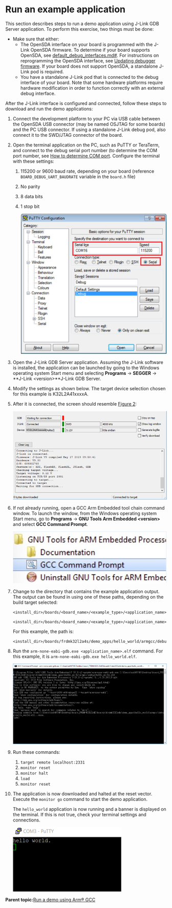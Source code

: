 # Run an example application

This section describes steps to run a demo application using J-Link GDB Server application. To perform this exercise, two things must be done:

-   Make sure that either:
    -   The OpenSDA interface on your board is programmed with the J-Link OpenSDA firmware. To determine if your board supports OpenSDA, see [default\_debug\_interfaces.md\#](default_debug_interfaces.md#). For instructions on reprogramming the OpenSDA interface, see [Updating debugger firmware](updating_debugger_firmware.md#). If your board does not support OpenSDA, a standalone J-Link pod is required.
    -   You have a standalone J-Link pod that is connected to the debug interface of your board. Note that some hardware platforms require hardware modification in order to function correctly with an external debug interface.

After the J-Link interface is configured and connected, follow these steps to download and run the demo applications:

1.  Connect the development platform to your PC via USB cable between the OpenSDA USB connector \(may be named OSJTAG for some boards\) and the PC USB connector. If using a standalone J-Link debug pod, also connect it to the SWD/JTAG connector of the board.
2.  Open the terminal application on the PC, such as PuTTY or TeraTerm, and connect to the debug serial port number \(to determine the COM port number, see [How to determine COM port](how_to_determine_com_port.md#). Configure the terminal with these settings:
    1.  115200 or 9600 baud rate, depending on your board \(reference `BOARD_DEBUG_UART_BAUDRATE` variable in the `board.h` file\)
    2.  No parity
    3.  8 data bits
    4.  1 stop bit

        ![](../images/terminal_putty_configurations.png "Terminal (PuTTY) configurations")

3.  Open the J-Link GDB Server application. Assuming the J-Link software is installed, the application can be launched by going to the Windows operating system Start menu and selecting **Programs** -\> **SEGGER** -\> **J-Link <version\>**J-Link GDB Server.
4.  Modify the settings as shown below. The target device selection chosen for this example is K32L2A41xxxxA.
5.  After it is connected, the screen should resemble [Figure 2](run_an_example_application_001.md#SEGGEEJLINK):

    ![](../images/segger_jlink_gdb_server_screen_successful_connecti.png "SEGGER J-Link GDB Server screen after successful connection")

6.  If not already running, open a GCC Arm Embedded tool chain command window. To launch the window, from the Windows operating system Start menu, go to **Programs** -\> **GNU Tools Arm Embedded <version\>** and select **GCC Command Prompt**.

    ![](../images/launch_command_prompt_20.jpg "Launch command prompt")

7.  Change to the directory that contains the example application output. The output can be found in using one of these paths, depending on the build target selected:

    ```
    <install_dir>/boards/<board_name>/<example_type>/<application_name>/armgcc/debug
    ```

    ```
    <install_dir>/boards/<board_name>/<example_type>/<application_name>/armgcc/release
    ```

    For this example, the path is:

    ```
    <install_dir>/boards/frdmk32l2a4s/demo_apps/hello_world/armgcc/debug
    ```

8.  Run the `arm-none-eabi-gdb.exe <application_name>.elf` command. For this example, it is `arm-none-eabi-gdb.exe hello_world.elf`.

    ![](../images/run_arm_none_eabi_gdb_k32l2a4s.png "Running arm-none-eabi-gdb")

9.  Run these commands:
    1.  `target remote localhost:2331`
    2.  `monitor reset`
    3.  `monitor halt`
    4.  `load`
    5.  `monitor reset`
10. The application is now downloaded and halted at the reset vector. Execute the `monitor go` command to start the demo application.

    The `hello_world` application is now running and a banner is displayed on the terminal. If this is not true, check your terminal settings and connections.

    ![](../images/text_display_hello_world_demo.png "Text display of the hello_world demo")


**Parent topic:**[Run a demo using Arm® GCC](../topics/run_a_demo_using_arm__gcc.md)

